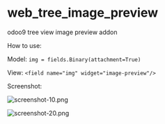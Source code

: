 # web_tree_image_preview
odoo9 tree view image preview addon

How to use:

Model:
```img = fields.Binary(attachment=True)```


View:
```<field name="img" widget="image-preview"/>```

Screenshot:

![screenshot-10.png](static/description/screenshot-10.png)

![screenshot-20.png](static/description/screenshot-20.png)
